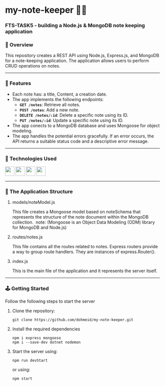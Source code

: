 # my-note-keeper :notebook::notebook:	

### FTS-TASK5 - building a Node.js &amp; MongoDB note keeping application

### :stars: Overview
This repository creates a REST API using Node.js, Express.js, and MongoDB for a note-keeping application. The application allows users to perform CRUD operations on notes.

-----
### :dart: Features
- Each note has: a title, Content, a creation date.
- The app implements the following endpoints:
    - **`GET /notes`**: Retrieve all notes.
    - **`POST /notes`**: Add a new note.
    - **`DELETE /notes/:id`**: Delete a specific note using its ID.
    - **`PUT /notes/:id`**: Update a specific note using its ID.
- The app conects to a MongoDB database and uses Mongoose for object modeling.
- The app handles the potential errors gracefully. If an error occurs, the API returns a suitable status code and a descriptive error message.
-----

### :space_invader: Technologies Used
<div align="left">
    <img src="https://img.shields.io/badge/JavaScript-323330?style=for-the-badge&logo=javascript&logoColor=F7DF1E" height="30" />
    <img src="https://img.shields.io/badge/MongoDB-4EA94B?style=for-the-badge&logo=mongodb&logoColor=white" height="30" />
    <img src="https://img.shields.io/badge/Node%20js-339933?style=for-the-badge&logo=nodedotjs&logoColor=white" height="30" />
    <img src="https://img.shields.io/badge/Express%20js-000000?style=for-the-badge&logo=express&logoColor=white" height="30" />
</div>

-----

### :file_folder: The Application Structure
1. models/noteModel.js
   
	This file creates a Mongoose model based on noteSchema that represents the structure of the note document within the MongoDB  collection.  note: (Mongoose is an Object Data Modeling (ODM) library for MongoDB and Node.js)

2. routes/notes.js
   
    This file contains all the routes related to notes. 
	Express routers provide a way to group route handlers. They are instances of express.Router().

3. index.js
   
    This is the main file of the application and it represents the server itself. 
-----


### :joystick: Getting Started 
Follow the following steps to start the server
1. Clone the repository:
   ```
   git clone https://github.com/dohmeid/my-note-keeper.git
   ```

3. Install the required dependencies
   ```
   npm i express mongoose
   npm i --save-dev dotnet nodemon
   ```

4. Start the server using:
   ```
   npm run devStart
   ```
   or using:
   ```
   npm start
   ```
   

